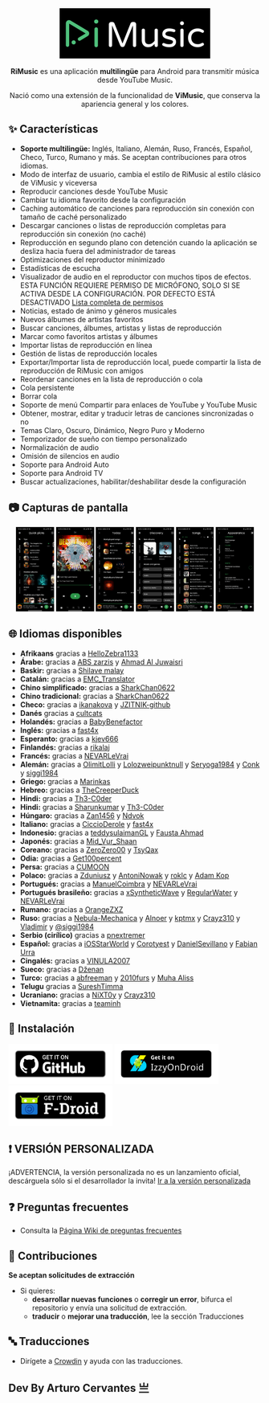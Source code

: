 
<div align="center">
  <img src="./assets/design/app_logo.svg" width="300" height="100" />    
  <p><b>RiMusic</b> es una aplicación <b>multilingüe</b> para Android para transmitir música desde YouTube Music.</p>
  <p>Nació como una extensión de la funcionalidad de <b>ViMusic</b>, que conserva la apariencia general y los colores.</p>
</div>

## ✨ Características
- **Soporte multilingüe:** Inglés, Italiano, Alemán, Ruso, Francés, Español, Checo, Turco, Rumano y más. Se aceptan contribuciones para otros idiomas.
- Modo de interfaz de usuario, cambia el estilo de RiMusic al estilo clásico de ViMusic y viceversa
- Reproducir canciones desde YouTube Music
- Cambiar tu idioma favorito desde la configuración
- Caching automático de canciones para reproducción sin conexión con tamaño de caché personalizado
- Descargar canciones o listas de reproducción completas para reproducción sin conexión (no caché)
- Reproducción en segundo plano con detención cuando la aplicación se desliza hacia fuera del administrador de tareas
- Optimizaciones del reproductor minimizado
- Estadísticas de escucha
- Visualizador de audio en el reproductor con muchos tipos de efectos. ESTA FUNCIÓN REQUIERE PERMISO DE MICRÓFONO, SOLO SI SE ACTIVA DESDE LA CONFIGURACIÓN. POR DEFECTO ESTÁ DESACTIVADO [Lista completa de permisos](https://github.com/fast4x/RiMusic/wiki/FAQs#-what-permissions-are-used)
- Noticias, estado de ánimo y géneros musicales
- Nuevos álbumes de artistas favoritos
- Buscar canciones, álbumes, artistas y listas de reproducción
- Marcar como favoritos artistas y álbumes
- Importar listas de reproducción en línea
- Gestión de listas de reproducción locales
- Exportar/Importar lista de reproducción local, puede compartir la lista de reproducción de RiMusic con amigos
- Reordenar canciones en la lista de reproducción o cola
- Cola persistente
- Borrar cola
- Soporte de menú Compartir para enlaces de YouTube y YouTube Music
- Obtener, mostrar, editar y traducir letras de canciones sincronizadas o no
- Temas Claro, Oscuro, Dinámico, Negro Puro y Moderno
- Temporizador de sueño con tiempo personalizado
- Normalización de audio
- Omisión de silencios en audio
- Soporte para Android Auto
- Soporte para Android TV
- Buscar actualizaciones, habilitar/deshabilitar desde la configuración

## 📷 Capturas de pantalla
<div align="center">
  <img src="./fastlane/metadata/android/en-US/images/phoneScreenshots/1.jpg" width="15%" />
  <img src="./fastlane/metadata/android/en-US/images/phoneScreenshots/2.jpg" width="15%" />
  <img src="./fastlane/metadata/android/en-US/images/phoneScreenshots/3.jpg" width="15%" />
  <img src="./fastlane/metadata/android/en-US/images/phoneScreenshots/4.jpg" width="15%" />
  <img src="./fastlane/metadata/android/en-US/images/phoneScreenshots/5.jpg" width="15%" />
  <img src="./fastlane/metadata/android/en-US/images/phoneScreenshots/6.jpg" width="15%" />
</div>

## 🌐 Idiomas disponibles
- **Afrikaans** gracias a [HelloZebra1133](https://crowdin.com/profile/HelloZebra1133)
- **Árabe:** gracias a [ABS zarzis](https://crowdin.com/profile/abszar) y [Ahmad Al Juwaisri](https://crowdin.com/profile/juwaisri)
- **Baskir:** gracias a [Shilave malay](https://crowdin.com/profile/Bash.boy)
- **Catalán:** gracias a [EMC_Translator](https://crowdin.com/profile/EMC_Translator)
- **Chino simplificado:** gracias a [SharkChan0622](https://github.com/SharkChan0622)
- **Chino tradicional:** gracias a [SharkChan0622](https://github.com/SharkChan0622)
- **Checo:** gracias a [ikanakova](https://github.com/ikanakova) y [JZITNIK-github](https://github.com/JZITNIK-github)
- **Danés** gracias a [cultcats](https://crowdin.com/profile/cultcats)
- **Holandés:** gracias a [BabyBenefactor](https://crowdin.com/profile/BabyBenefactor)
- **Inglés:** gracias a [fast4x](https://github.com/fast4x)
- **Esperanto:** gracias a [kjev666](https://github.com/kjev666)
- **Finlandés:** gracias a [rikalaj](https://crowdin.com/profile/rikalaj)
- **Francés:** gracias a [NEVARLeVrai](https://github.com/NEVARLeVrai)
- **Alemán:** gracias a [OlimitLolli](https://crowdin.com/profile/OlimitLolli) y [Lolozweipunktnull](https://crowdin.com/profile/Lolozweipunktnull) y [Seryoga1984](https://crowdin.com/profile/Seryoga1984) y [Conk](https://crowdin.com/profile/conk) y [siggi1984](https://github.com/siggi1984)
- **Griego:** gracias a [Marinkas](https://github.com/Marinkas)
- **Hebreo:** gracias a [TheCreeperDuck](https://crowdin.com/profile/thecreeperduck)
- **Hindi:** gracias a [Th3-C0der](https://github.com/Th3-C0der)
- **Hindi:** gracias a [Sharunkumar](https://crowdin.com/profile/sharunkumar) y [Th3-C0der](https://github.com/Th3-C0der)
- **Húngaro:** gracias a [Zan1456](https://crowdin.com/profile/Zan1456) y [Ndvok](https://crowdin.com/profile/ndvok)
- **Italiano:** gracias a [CiccioDerole](https://crowdin.com/profile/CiccioDerole) y [fast4x](https://github.com/fast4x)
- **Indonesio:** gracias a [teddysulaimanGL](https://github.com/teddysulaimanGL) y [Fausta Ahmad](https://crowdin.com/profile/faustaahmad)  
- **Japonés:** gracias a [Mid_Vur_Shaan](https://crowdin.com/profile/Mid_Vur_Shaan)
- **Coreano:** gracias a [ZeroZero00](https://crowdin.com/profile/ZeroZero00) y [TsyQax](https://crowdin.com/profile/TsyQax)
- **Odia:** gracias a [Get100percent](https://github.com/Get100percent)
- **Persa:** gracias a [CUMOON](https://github.com/CUMOON)
- **Polaco:** gracias a [Zduniusz](https://crowdin.com/profile/zduniusz) y [AntoniNowak](https://crowdin.com/profile/AntoniNowak) y [roklc](https://github.com/roklc) y [Adam Kop](https://crowdin.com/profile/damianadam000)
- **Portugués:** gracias a [ManuelCoimbra](https://crowdin.com/profile/ManuelCoimbra) y [NEVARLeVrai](https://github.com/NEVARLeVrai)
- **Portugués brasileño:** gracias a [xSyntheticWave](https://crowdin.com/profile/xSyntheticWave) y [RegularWater](https://crowdin.com/profile/RegularWater) y [NEVARLeVrai](https://github.com/NEVARLeVrai)
- **Rumano:** gracias a [OrangeZXZ](https://github.com/OrangeZxZ)
- **Ruso:** gracias a [Nebula-Mechanica](https://crowdin.com/profile/Nebula-Mechanica) y [Alnoer](https://crowdin.com/profile/Alnoer) y [kptmx](https://crowdin.com/profile/kptmx) y [Crayz310](https://github.com/Crayz310) y [Vladimir](https://crowdin.com/profile/vladimir15426) y [@siggi1984](https://github.com/siggi1984)
- **Serbio (cirílico)** gracias a [pnextremer](https://crowdin.com/profile/pnextremer)
- **Español:** gracias a [iOSStarWorld](https://crowdin.com/profile/iosstarworld) y [Corotyest](https://crowdin.com/profile/corotyest) y [DanielSevillano](https://github.com/DanielSevillano) y [Fabian Urra](https://crowdin.com/profile/nsagcl)
- **Cingalés:** gracias a [VINULA2007](https://crowdin.com/profile/VINULA2007)
- **Sueco:** gracias a [Dženan](https://crowdin.com/profile/Dženan)
- **Turco:** gracias a [abfreeman](https://github.com/abfreeman) y [2010furs](https://github.com/2010furs) y [Muha Aliss](https://crowdin.com/profile/muhaaliss)
- **Telugu** gracias a [SureshTimma](https://crowdin.com/profile/sureshtimma)
- **Ucraniano:** gracias a [NiXT0y](https://crowdin.com/profile/nixt0y) y [Crayz310](https://github.com/Crayz310) 
- **Vietnamita:** gracias a [teaminh](https://crowdin.com/profile/teaminh)

## 📲 Instalación
[<img src="./assets/images/getItGithub.png" alt="GitHub" height="80">](https://github.com/fast4x/RiMusic/releases/latest)
[<img src="./assets/images/getItIzzyOnDroid.png" alt="IzzyOnDroid" height="80">](https://apt.izzysoft.de/fdroid/index/apk/it.fast4x.rimusic/)
[<img src="./assets/images/getItf-droid.png" alt="F-Droid" height="80">](https://f-droid.org/it/packages/it.fast4x.rimusic/)

## ❗ VERSIÓN PERSONALIZADA
¡ADVERTENCIA, la versión personalizada no es un lanzamiento oficial, descárguela sólo si el desarrollador la invita!
[Ir a la versión personalizada](https://github.com/fast4x/RiMusic/tree/master/customVersion)

## ❓ Preguntas frecuentes
- Consulta la [Página Wiki de preguntas frecuentes](https://github.com/fast4x/RiMusic/wiki/FAQs)

## 🤝 Contribuciones
**Se aceptan solicitudes de extracción**
- Si quieres:
    - **desarrollar nuevas funciones** o **corregir un error**, bifurca el repositorio y envía una solicitud de extracción.
    - **traducir** o **mejorar una traducción**, lee la sección Traducciones
  

## 🔤 Traducciones
- Dirígete a [Crowdin](https://crowdin.com/project/rimusic/invite?h=73f0e6b64be1c64a8aebd467d286cf851925330) y ayuda con las traducciones.


## Dev By Arturo Cervantes 亗
